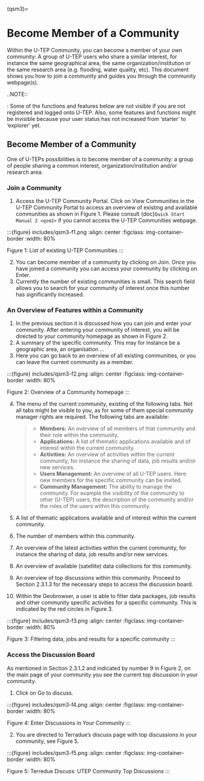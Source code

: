 (qsm3)=

# Become Member of a Community

Within the U-TEP Community, you can become a member of your own community: A group of U-TEP users who share a similar interest, for instance the same geographical area, the same organization/institution or the same research area (e.g. flooding, water quality, etc). This document shows you how to join a community and guides you through the community webpage(s).

..NOTE::

: Some of the functions and features below are not visible if you are not registered and logged onto U-TEP. Also, some features and functions might be invisible because your user status has not increased from ‘starter’ to ‘explorer’ yet.

## Become Member of a Community

One of U-TEPs possibilities is to become member of a community: a group of people sharing a common interest, organization/institution and/or research area.

### Join a Community

1. Access the U-TEP Community Portal. Click on View Communities in the U-TEP Community Portal to access an overview of existing and available communities as shown in Figure 1. Please consult {doc}`Quick Start Manual 2 <qsm2>` if you cannot access the U-TEP Communities webpage.

:::{figure} includes/qsm3-f1.png
:align: center
:figclass: img-container-border
:width: 80%

Figure 1: List of existing U-TEP Communities
:::

2. You can become member of a community by clicking on Join. Once you have joined a community you can access your community by clicking on Enter.
3. Currently the number of existing communities is small. This search field allows you to search for your community of interest once this number has significantly increased.

### An Overview of Features within a Community

1. In the previous section it is discussed how you can join and enter your community. After entering your community of interest, you will be directed to your community homepage as shown in Figure 2.
2. A summary of the specific community. This may for instance be a geographic area, an organisation ...
3. Here you can go back to an overview of all existing communities, or you can leave the current community as a member.

:::{figure} includes/qsm3-f2.png
:align: center
:figclass: img-container-border
:width: 80%

Figure 2: Overview of a Community homepage
:::

04. The menu of the current community, existing of the following tabs. Not all tabs might be visible to you, as for some of them special community manager rights are required. The following tabs are available:

    > - **Members:** An overview of all members of that community and their role within the community.
    > - **Applications:** A list of thematic applications available and of interest within the current community.
    > - **Activities:** An overview of activities within the current community, for instance the sharing of data, job results and/or new services.
    > - **Users Management:** An overview of all U-TEP users. Here new members for the specific community can be invited.
    > - **Community Management:** The ability to manage the community. For example the visibility of the community to other (U-TEP) users, the description of the community and/or the roles of the users within this community.

05. A list of thematic applications available and of interest within the current community.

06. The number of members within this community.

07. An overview of the latest activities within the current community, for instance the sharing of data, job results and/or new services.

08. An overview of available (satellite) data collections for this community.

09. An overview of top discussions within this community. Proceed to Section 2.3.1.3 for the necessary steps to access the discussion board.

10. Within the Geobrowser, a user is able to filter data packages, job results and other community specific activities for a specific community.  This is indicated by the red circles in Figure 3.

:::{figure} includes/qsm3-f3.png
:align: center
:figclass: img-container-border
:width: 80%

Figure 3: Filtering data, jobs and results for a specific community
:::

### Access the Discussion Board

As mentioned in Section 2.3.1.2 and indicated by number 9 in Figure 2, on the main page of your community you see the current top discussion in your community.

1. Click on Go to discuss.

:::{figure} includes/qsm3-f4.png
:align: center
:figclass: img-container-border
:width: 80%

Figure 4: Enter Discussions in Your Community
:::

2. You are directed to Terradue’s discuss page with top discussions in your community, see Figure 5.

:::{figure} includes/qsm3-f5.png
:align: center
:figclass: img-container-border
:width: 80%

Figure 5: Terredue Discuss: UTEP Community Top Discussions
:::

